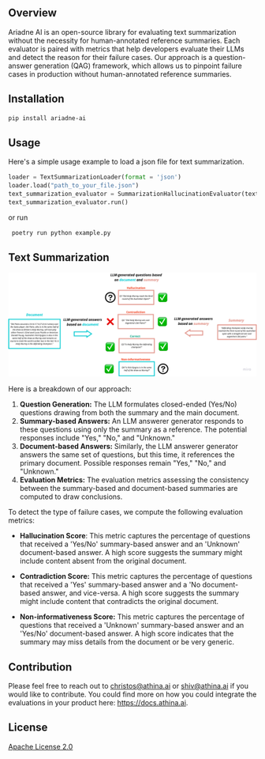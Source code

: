 ## Overview
Ariadne AI is an open-source library for evaluating text summarization without the necessity for human-annotated reference summaries. Each evaluator is paired with metrics that help developers evaluate their LLMs and detect the reason for their failure cases. Our approach is a question-answer generation (QAG) framework, which allows us to pinpoint failure cases in production without human-annotated reference summaries. 


## Installation

```bash
pip install ariadne-ai
```

## Usage
Here's a simple usage example to load a json file for text summarization.
```python
loader = TextSummarizationLoader(format = 'json')
loader.load("path_to_your_file.json")
text_summarization_evaluator = SummarizationHallucinationEvaluator(text_summarization_loader)
text_summarization_evaluator.run()
```
or run

```python
 poetry run python example.py
```


## Text Summarization

![Text Summarization QAG Approach](docs/QAG_approach.png)

Here is a breakdown of our approach:

1. **Question Generation:** The LLM formulates closed-ended (Yes/No) questions drawing from both the summary and the main document.
2. **Summary-based Answers:** An LLM answerer generator responds to these questions using only the summary as a reference. The potential responses include "Yes," "No," and "Unknown."
3. **Document-based Answers:** Similarly, the LLM answerer generator answers the same set of questions, but this time, it references the primary document. Possible responses remain "Yes," "No," and "Unknown."
4. **Evaluation Metrics:** The evaluation metrics assessing the consistency between the summary-based and document-based summaries are computed to draw conclusions.

To detect the type of failure cases, we compute the following evaluation metrics:

*  **Hallucination Score**: This metric captures the percentage of questions that received a 'Yes/No' summary-based answer and an 'Unknown' document-based answer. A high score suggests the summary might include content absent from the original document.

*  **Contradiction Score:**  This metric captures the percentage of questions that received  a 'Yes' summary-based answer and a 'No document-based answer, and vice-versa. A high score suggests the summary might include content that contradicts  the original document.

*  **Non-informativeness Score:**  This metric captures the percentage of questions that received a 'Unknown' summary-based answer and an 'Yes/No' document-based answer. A high score indicates that the summary may miss details from the  document or be very generic.

## Contribution 

Please feel free to reach out to christos@athina.ai or shiv@athina.ai if you would like to contribute. You could find more on how you could integrate the evaluations in your product here: https://docs.athina.ai.


## License

[Apache License 2.0](LICENSE)
